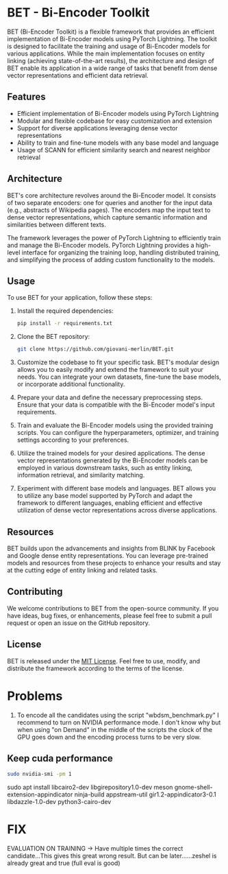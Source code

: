 # BET - Bi-Encoder Toolkit

BET (Bi-Encoder Toolkit) is a flexible framework that provides an efficient implementation of Bi-Encoder models using PyTorch Lightning. The toolkit is designed to facilitate the training and usage of Bi-Encoder models for various applications. While the main implementation focuses on entity linking (achieving state-of-the-art results), the architecture and design of BET enable its application in a wide range of tasks that benefit from dense vector representations and efficient data retrieval.

## Features

- Efficient implementation of Bi-Encoder models using PyTorch Lightning
- Modular and flexible codebase for easy customization and extension
- Support for diverse applications leveraging dense vector representations
- Ability to train and fine-tune models with any base model and language
- Usage of SCANN for efficient similarity search and nearest neighbor retrieval

## Architecture

BET's core architecture revolves around the Bi-Encoder model. It consists of two separate encoders: one for queries and another for the input data (e.g., abstracts of Wikipedia pages). The encoders map the input text to dense vector representations, which capture semantic information and similarities between different texts.

The framework leverages the power of PyTorch Lightning to efficiently train and manage the Bi-Encoder models. PyTorch Lightning provides a high-level interface for organizing the training loop, handling distributed training, and simplifying the process of adding custom functionality to the models.

## Usage

To use BET for your application, follow these steps:

1. Install the required dependencies:

   ```bash
   pip install -r requirements.txt
   ```

2. Clone the BET repository:

   ```bash
   git clone https://github.com/giovani-merlin/BET.git
   ```

3. Customize the codebase to fit your specific task. BET's modular design allows you to easily modify and extend the framework to suit your needs. You can integrate your own datasets, fine-tune the base models, or incorporate additional functionality.

4. Prepare your data and define the necessary preprocessing steps. Ensure that your data is compatible with the Bi-Encoder model's input requirements.

5. Train and evaluate the Bi-Encoder models using the provided training scripts. You can configure the hyperparameters, optimizer, and training settings according to your preferences.

6. Utilize the trained models for your desired applications. The dense vector representations generated by the Bi-Encoder models can be employed in various downstream tasks, such as entity linking, information retrieval, and similarity matching.

7. Experiment with different base models and languages. BET allows you to utilize any base model supported by PyTorch and adapt the framework to different languages, enabling efficient and effective utilization of dense vector representations across diverse applications.

## Resources

BET builds upon the advancements and insights from BLINK by Facebook and Google dense entity representations. You can leverage pre-trained models and resources from these projects to enhance your results and stay at the cutting edge of entity linking and related tasks.

## Contributing

We welcome contributions to BET from the open-source community. If you have ideas, bug fixes, or enhancements, please feel free to submit a pull request or open an issue on the GitHub repository.

## License

BET is released under the [MIT License](LICENSE). Feel free to use, modify, and distribute the framework according to the terms of the license.

# Problems

1. To encode all the candidates using the script "wbdsm_benchmark.py" I recommend to turn on NVIDIA performance mode. I don't know why but when using "on Demand" in the middle of the scripts the clock of the GPU goes down and the encoding process turns to be very slow.

## Keep cuda performance

   ```bash
   sudo nvidia-smi -pm 1
   ```

sudo apt install libcairo2-dev libgirepository1.0-dev meson  gnome-shell-extension-appindicator ninja-build appstream-util gir1.2-appindicator3-0.1 libdazzle-1.0-dev python3-cairo-dev

# FIX

EVALUATION ON TRAINING -> Have multiple times the correct candidate...This gives this great wrong result. But can be later......zeshel is already great and true (full eval is good)
